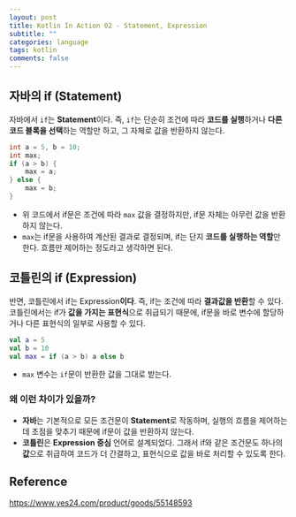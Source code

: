 ```yaml
---
layout: post
title: Kotlin In Action 02 - Statement, Expression
subtitle: ""
categories: language
tags: kotlin
comments: false
---
```


## **자바의 if (Statement)**

자바에서 `if`는 **Statement**이다. 
즉, `if`는 단순히 조건에 따라 **코드를 실행**하거나 **다른 코드 블록을 선택**하는 역할만 하고, 
그 자체로 값을 반환하지 않는다.

```java
int a = 5, b = 10;
int max;
if (a > b) {
    max = a;
} else {
    max = b;
}
```

- 위 코드에서 if문은 조건에 따라 `max` 값을 결정하지만, if문 자체는 아무런 값을 반환하지 않는다.
- `max`는 if문을 사용하여 계산된 결과로 결정되며, if는 단지 **코드를 실행하는 역할**만 한다. 흐름만 제어하는 정도라고 생각하면 된다.

## **코틀린의 if (Expression)**

반면, 코틀린에서 if는 Expression**이다**. 즉, if는 조건에 따라 **결과값을 반환**할 수 있다. 
코틀린에서는 if가 **값을 가지는 표현식**으로 취급되기 때문에, 
if문을 바로 변수에 할당하거나 다른 표현식의 일부로 사용할 수 있다.

```kotlin
val a = 5
val b = 10
val max = if (a > b) a else b
```

- `max` 변수는 `if`문이 반환한 값을 그대로 받는다.

### 왜 이런 차이가 있을까?

- **자바**는 기본적으로 모든 조건문이 **Statement**로 작동하며, 실행의 흐름을 제어하는 데 초점을 맞추기 때문에 if문이 값을 반환하지 않는다.
- **코틀린**은 **Expression 중심** 언어로 설계되었다. 그래서 if와 같은 조건문도 하나의 **값**으로 취급하여 코드가 더 간결하고, 표현식으로 값을 바로 처리할 수 있도록 한다.

## Reference

<https://www.yes24.com/product/goods/55148593>